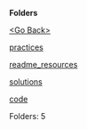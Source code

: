 **Folders**

[&lt;Go Back&gt;](../right.html)

[practices](practices/right.html)

[readme\_resources](readme_resources/right.html)

[solutions](solutions/right.html)

[code](code/right.html)

Folders: 5
